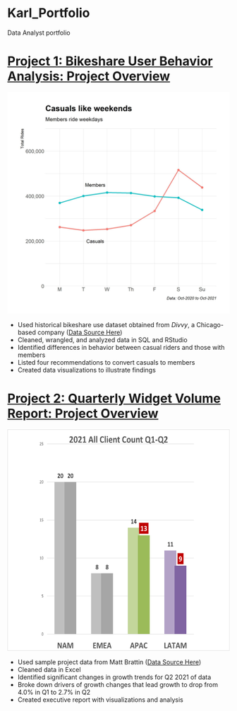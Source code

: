# Karl_Portfolio
Data Analyst portfolio

# [Project 1: Bikeshare User Behavior Analysis: Project Overview](https://github.com/KarlNagy/bikeshare)
<img src="https://github.com/KarlNagy/bikeshare/blob/main/cluster_plots/member-casual-comparison.jpg?raw=true" width="600" height="500" />

* Used historical bikeshare use dataset obtained from *Divvy*, a Chicago-based company
([Data Source Here](https://divvy-tripdata.s3.amazonaws.com/index.html))
* Cleaned, wrangled, and analyzed data in SQL and RStudio
* Identified differences in behavior between casual riders and those with members
* Listed four recommendations to convert casuals to members
* Created data visualizations to illustrate findings

# [Project 2: Quarterly Widget Volume Report: Project Overview](https://github.com/KarlNagy/excel)
<img src="https://github.com/KarlNagy/excel/raw/main/charts/2021-all-client-volume_Q1-Q2.png?raw=true" width="600" height="500" />

* Used sample project data from Matt Brattin ([Data Source Here](https://github.com/mattbrattin/Excel-for-Analytics))
* Cleaned data in Excel
* Identified significant changes in growth trends for Q2 2021 of data
* Broke down drivers of growth changes that lead growth to drop from 4.0% in Q1 to 2.7% in Q2
* Created executive report with visualizations and analysis
